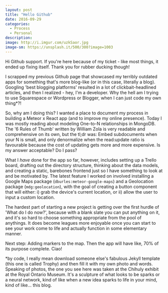 ```yaml
---
layout: post
title: "Hello Github"
date: 2016-09-29
categories:
  - Process
  - Personal
description: 
image: http://i.imgur.com/uzkSaor.jpg
image-sm: https://unsplash.it/500/300?image=1003
---
```

Hi Github support. If you're here because of my ticket - like most things, it ended up fixing itself. Thank you for rubber ducking though!

I scrapped my previous Github page that showcased my terribly outdated apps for something that's more blog-like (or in this case, literally a blog). Googling 'best blogging platforms' resulted in a lot of clickbait-headlined articles, and then I realized - hey, I'm a developer. Why the hell am I trying to use Squarespace or Wordpress or Blogger, when I can just code my own thing*?! 

So, why am I doing this? I wanted a place to document my process in building a Meteor x React app (and to improve my online presence). Today I was mostly reading about modeling One-to-N relationships in MongoDB. The '6 Rules of Thumb' written by William Zola is very readable and comprehensive on its own, but the tl;dr was: Embed subdocuments when your N is small, and only denormalize when the read:update ratio is favourable because the cost of updating gets more and more expensive. Is my answer acceptable? Do I pass?

What I *have* done for the app so far, however, includes setting up a Trello board, drafting out the directory structure, thinking about the data models, and creating a static, barebones frontend just so I have something to look at and be motivated by. The latest feature I worked on involved installing a Google Maps package (`dburles:meteor-google-maps`) and a Geolocation package (`mdg:geolocation`), with the goal of creating a button component that will either: i) grab the device's current location, or ii) allow the user to input a custom location.

The hardest part of starting a new project is getting over the first hurdle of 'What do I do now?', because with a blank slate you can put anything on it, and it's so hard to choose something appropriate from the pool of anythings. It does become leagues more enjoyable once you can start to see your work come to life and actually function in some elementary manner.

Next step: Adding markers to the map. Then the app will have like, 70% of its purpose complete. Ciao!

*by code, I really mean download someone else's fabulous Jekyll template (this one is called Trophy) and then fill it with my own photo and words. Speaking of photos, the one you see here was taken at the Chihuly exhibit at the Royal Ontario Museum. It's a sculpture of what looks to be sparks or a neural network, kind of like when a new idea sparks to life in your mind, kind of like... this blog.